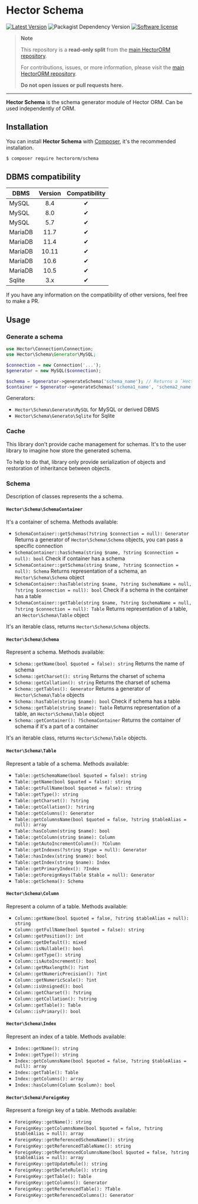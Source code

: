 # Hector Schema

[![Latest Version](https://img.shields.io/packagist/v/hectororm/schema.svg?style=flat-square)](https://github.com/hectororm/schema/releases)
![Packagist Dependency Version](https://img.shields.io/packagist/dependency-v/hectororm/schema/php?version=dev-main&style=flat-square)
[![Software license](https://img.shields.io/github/license/hectororm/schema.svg?style=flat-square)](https://github.com/hectororm/schema/blob/main/LICENSE)

> **Note**
>
> This repository is a **read-only split** from the [main HectorORM repository](https://github.com/hectororm/hectororm).
>
> For contributions, issues, or more information, please visit
> the [main HectorORM repository](https://github.com/hectororm/hectororm).
>
> **Do not open issues or pull requests here.**

---

**Hector Schema** is the schema generator module of Hector ORM. Can be used independently of ORM.

## Installation

You can install **Hector Schema** with [Composer](https://getcomposer.org/), it's the recommended installation.

```bash
$ composer require hectororm/schema
```

## DBMS compatibility

| DBMS    | Version | Compatibility |
|---------|:-------:|:-------------:|
| MySQL   |   8.4   |       ✔       |
| MySQL   |   8.0   |       ✔       |
| MySQL   |   5.7   |       ✔       |
| MariaDB |  11.7   |       ✔       |
| MariaDB |  11.4   |       ✔       |
| MariaDB |  10.11  |       ✔       |
| MariaDB |  10.6   |       ✔       |
| MariaDB |  10.5   |       ✔       |
| Sqlite  |   3.x   |       ✔       |

If you have any information on the compatibility of other versions, feel free to make a PR.

## Usage

### Generate a schema

```php
use Hector\Connection\Connection;
use Hector\Schema\Generator\MySQL;

$connection = new Connection('...');
$generator = new MySQL($connection);

$schema = $generator->generateSchema('schema_name'); // Returns a `Hector\Schema\Schema` object
$container = $generator->generateSchemas('schema1_name', 'schema2_name'); // Returns a `Hector\Schema\SchemaContainer` object
```

Generators:

- `Hector\Schema\Generato\MySQL` for MySQL or derived DBMS
- `Hector\Schema\Generato\Sqlite` for Sqlite

### Cache

This library don't provide cache management for schemas.
It's to the user library to imagine how store the generated schema.

To help to do that, library only provide serialization of objects and restoration of inheritance between objects.

### Schema

Description of classes represents the a schema.

#### `Hector\Schema\SchemaContainer`

It's a container of schema. Methods available:

- `SchemaContainer::getSchemas(?string $connection = null): Generator` Returns a generator of `Hector\Schema\Schema`
  objects, you can pass a specific connection
- `SchemaContainer::hasSchema(string $name, ?string $connection = null): bool` Check if container has a schema
- `SchemaContainer::getSchema(string $name, ?string $connection = null): Schema` Returns representation of a schema, an
  `Hector\Schema\Schema` object
- `SchemaContainer::hasTable(string $name, ?string $schemaName = null, ?string $connection = null): bool` Check if a
  schema in the container has a table
- `SchemaContainer::getTable(string $name, ?string $schemaName = null, ?string $connection = null): Table` Returns
  representation of a table, an `Hector\Schema\Table` object

It's an iterable class, returns `Hector\Schema\Schema` objects.

#### `Hector\Schema\Schema`

Represent a schema. Methods available:

- `Schema::getName(bool $quoted = false): string` Returns the name of schema
- `Schema::getCharset(): string` Returns the charset of schema
- `Schema::getCollation(): string` Returns the charset of schema
- `Schema::getTables(): Generator` Returns a generator of `Hector\Schema\Table` objects
- `Schema::hasTable(string $name): bool` Check if schema has a table
- `Schema::getTable(string $name): Table` Returns representation of a table, an `Hector\Schema\Table` object
- `Schema::getContainer(): ?SchemaContainer` Returns the container of schema if it's a part of a container

It's an iterable class, returns `Hector\Schema\Table` objects.

#### `Hector\Schema\Table`

Represent a table of a schema. Methods available:

- `Table::getSchemaName(bool $quoted = false): string`
- `Table::getName(bool $quoted = false): string`
- `Table::getFullName(bool $quoted = false): string`
- `Table::getType(): string`
- `Table::getCharset(): ?string`
- `Table::getCollation(): ?string`
- `Table::getColumns(): Generator`
- `Table::getColumnsName(bool $quoted = false, ?string $tableAlias = null): array`
- `Table::hasColumn(string $name): bool`
- `Table::getColumn(string $name): Column`
- `Table::getAutoIncrementColumn(): ?Column`
- `Table::getIndexes(?string $type = null): Generator`
- `Table::hasIndex(string $name): bool`
- `Table::getIndex(string $name): Index`
- `Table::getPrimaryIndex(): ?Index`
- `Table::getForeignKeys(Table $table = null): Generator`
- `Table::getSchema(): Schema`

#### `Hector\Schema\Column`

Represent a column of a table. Methods available:

- `Column::getName(bool $quoted = false, ?string $tableAlias = null): string`
- `Column::getFullName(bool $quoted = false): string`
- `Column::getPosition(): int`
- `Column::getDefault(): mixed`
- `Column::isNullable(): bool`
- `Column::getType(): string`
- `Column::isAutoIncrement(): bool`
- `Column::getMaxlength(): ?int`
- `Column::getNumericPrecision(): ?int`
- `Column::getNumericScale(): ?int`
- `Column::isUnsigned(): bool`
- `Column::getCharset(): ?string`
- `Column::getCollation(): ?string`
- `Column::getTable(): Table`
- `Column::isPrimary(): bool`

#### `Hector\Schema\Index`

Represent an index of a table. Methods available:

- `Index::getName(): string`
- `Index::getType(): string`
- `Index::getColumnsName(bool $quoted = false, ?string $tableAlias = null): array`
- `Index::getTable(): Table`
- `Index::getColumns(): array`
- `Index::hasColumn(Column $column): bool`

#### `Hector\Schema\ForeignKey`

Represent a foreign key of a table. Methods available:

- `ForeignKey::getName(): string`
- `ForeignKey::getColumnsName(bool $quoted = false, ?string $tableAlias = null): array`
- `ForeignKey::getReferencedSchemaName(): string`
- `ForeignKey::getReferencedTableName(): string`
- `ForeignKey::getReferencedColumnsName(bool $quoted = false, ?string $tableAlias = null): array`
- `ForeignKey::getUpdateRule(): string`
- `ForeignKey::getDeleteRule(): string`
- `ForeignKey::getTable(): Table`
- `ForeignKey::getColumns(): Generator`
- `ForeignKey::getReferencedTable(): ?Table`
- `ForeignKey::getReferencedColumns(): Generator`
